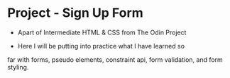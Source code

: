 # Project - Sign Up Form

- Apart of Intermediate HTML & CSS from The Odin Project

- Here I will be putting into practice what I have learned so

far with forms, pseudo elements, constraint api, form validation, and form styling.
